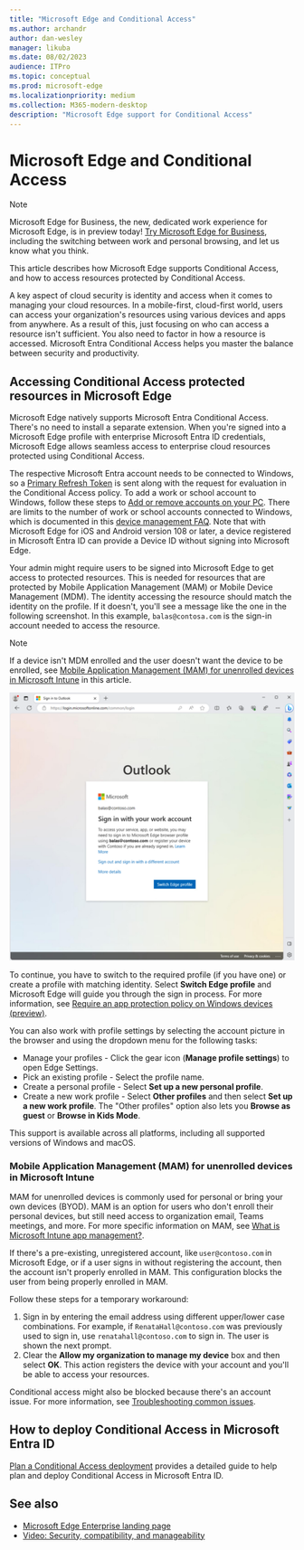 ```yaml
---
title: "Microsoft Edge and Conditional Access"
ms.author: archandr
author: dan-wesley
manager: likuba
ms.date: 08/02/2023
audience: ITPro
ms.topic: conceptual
ms.prod: microsoft-edge
ms.localizationpriority: medium
ms.collection: M365-modern-desktop
description: "Microsoft Edge support for Conditional Access"
---
```


# Microsoft Edge and Conditional Access

> [!NOTE]
> Microsoft Edge for Business, the new, dedicated work experience for Microsoft Edge, is in preview today! [Try Microsoft Edge for Business](/deployedge/microsoft-edge-for-business), including the switching between work and personal browsing, and let us know what you think.
  
This article describes how Microsoft Edge supports Conditional Access, and how to access resources protected by Conditional Access.

A key aspect of cloud security is identity and access when it comes to managing your cloud resources. In a mobile-first, cloud-first world, users can access your organization's resources using various devices and apps from anywhere. As a result of this, just focusing on who can access a resource isn't sufficient. You also need to factor in how a resource is accessed. Microsoft Entra Conditional Access helps you master the balance between security and productivity.

## Accessing Conditional Access protected resources in Microsoft Edge

Microsoft Edge natively supports Microsoft Entra Conditional Access. There's no need to install a separate extension. When you're signed into a Microsoft Edge profile with enterprise Microsoft Entra ID credentials, Microsoft Edge allows seamless access to enterprise cloud resources protected using Conditional Access.

The respective Microsoft Entra account needs to be connected to Windows, so a [Primary Refresh Token](/azure/active-directory/devices/concept-primary-refresh-token) is sent along with the request for evaluation in the Conditional Access policy. To add a work or school account to Windows, follow these steps to [Add or remove accounts on your PC](https://support.microsoft.com/windows/add-or-remove-accounts-on-your-pc-104dc19f-6430-4b49-6a2b-e4dbd1dcdf32#WindowsVersion=Windows_10). There are limits to the number of work or school accounts connected to Windows, which is documented in this [device management FAQ](/azure/active-directory/devices/faq#i-can-t-add-more-than-3-azure-ad-user-accounts-under-the-same-user-session-on-a-windows-10-11-device--why). Note that with Microsoft Edge for iOS and Android version 108 or later, a device registered in Microsoft Entra ID can provide a Device ID without signing into Microsoft Edge.

Your admin might require users to be signed into Microsoft Edge to get access to protected resources. This is needed for resources that are protected by Mobile Application Management (MAM) or Mobile Device Management (MDM). The identity accessing the resource should match the identity on the profile. If it doesn't, you'll see a message like the one in the following screenshot. In this example, `balas@contosa.com` is the sign-in account needed to access the resource.

> [!NOTE]
> If a device isn't MDM enrolled and the user doesn't want the device to be enrolled, see [Mobile Application Management (MAM) for unenrolled devices in Microsoft Intune](#mobile-application-management-mam-for-unenrolled-devices-in-microsoft-intune) in this article.

![Conditional access message in browser](./media/edge-security/microsoft-edge-security-conditional-access.png)

To continue, you have to switch to the required profile (if you have one) or create a profile with matching identity. Select **Switch Edge profile** and Microsoft Edge will guide you through the sign in process. For more information, see [Require an app protection policy on Windows devices (preview)](/azure/active-directory/conditional-access/how-to-app-protection-policy-windows).

You can also work with profile settings by selecting the account picture in the browser and using the dropdown menu for the following tasks:

- Manage your profiles - Click the gear icon (**Manage profile settings**) to open Edge Settings.
- Pick an existing profile - Select the profile name.
- Create a personal profile - Select **Set up a new personal profile**.
- Create a new work profile - Select **Other profiles** and then select **Set up a new work profile**. The "Other profiles" option also lets you **Browse as guest** or **Browse in Kids Mode**.

This support is available across all platforms, including all supported versions of Windows and macOS.

### Mobile Application Management (MAM) for unenrolled devices in Microsoft Intune

MAM for unenrolled devices is commonly used for personal or bring your own devices (BYOD). MAM is an option for users who don't enroll their personal devices, but still need access to organization email, Teams meetings, and more.  For more specific information on MAM, see [What is Microsoft Intune app management?](/mem/intune/apps/app-management).

If there's a pre-existing, unregistered account, like `user@contoso.com` in Microsoft Edge, or if a user signs in without registering the account, then the account isn't properly enrolled in MAM. This configuration blocks the user from being properly enrolled in MAM.

Follow these steps for a temporary workaround:

1. Sign in by entering the email address using different upper/lower case combinations. For example, if `RenataHall@contoso.com` was previously used to sign in, use `renatahall@contoso.com` to sign in. The user is shown the next prompt.
2. Clear the **Allow my organization to manage my device** box and then select **OK**. This action registers the device with your account and you'll be able to access your resources.

Conditional access might also be blocked because there's an account issue. For more information, see [Troubleshooting common issues](/azure/active-directory/conditional-access/how-to-app-protection-policy-windows#troubleshooting).

## How to deploy Conditional Access in Microsoft Entra ID

[Plan a Conditional Access deployment](/azure/active-directory/conditional-access/plan-conditional-access) provides a detailed guide to help plan and deploy Conditional Access in Microsoft Entra ID.

## See also

- [Microsoft Edge Enterprise landing page](https://aka.ms/EdgeEnterprise)
- [Video: Security, compatibility, and manageability](/deployedge/microsoft-edge-video-security-compatibility-manageability)
